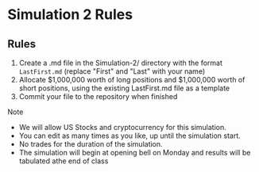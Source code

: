 # Simulation 2 Rules

## Rules

1. Create a .md file in the Simulation-2/ directory with the format `LastFirst.md` (replace "First" and "Last" with your name)
2. Allocate $1,000,000 worth of long positions and $1,000,000 worth of short positions, using the existing LastFirst.md file as a template
3. Commit your file to the repository when finished

Note
* We will allow US Stocks and cryptocurrency for this simulation.
* You can edit as many times as you like, up until the simulation start.
* No trades for the duration of the simulation.
* The simulation will begin at opening bell on Monday and results will be tabulated athe end of class
